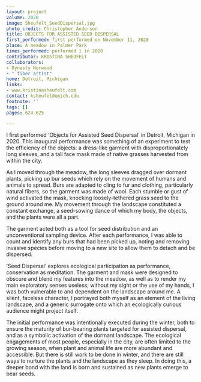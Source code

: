 ```yaml
---
layout: project
volume: 2020
image: Sheufelt_SeedDispersal.jpg
photo_credit: Christopher Anderson
title: OBJECTS FOR ASSISTED SEED DISPERSAL
first_performed: first performed on November 11, 2020
place: A meadow in Palmer Park
times_performed: performed 1 in 2020
contributor: KRISTINA SHEUFELT
collaborators:
- Dynasty Norwood
- " fiber artist"
home: Detroit, Michigan
links:
- www.kristinasheufelt.com
contact: ksheufel@umich.edu
footnote: ''
tags: []
pages: 624-625

---
```




I first performed ‘Objects for Assisted Seed Dispersal’ in Detroit, Michigan in 2020. This inaugural performance was something of an experiment to test the efficiency of the objects: a dress-like garment with disproportionately long sleeves, and a tall face mask made of native grasses harvested from within the city. 

As I moved through the meadow, the long sleeves dragged over dormant plants, picking up bur seeds which rely on the movement of humans and animals to spread. Burs are adapted to cling to fur and clothing, particularly natural fibers, so the garment was made of wool. Each stumble or gust of wind activated the mask, knocking loosely-tethered grass seed to the ground around me. My movement through the landscape constituted a constant exchange, a seed-sowing dance of which my body, the objects, and the plants were all a part. 

The garment acted both as a tool for seed distribution and an unconventional sampling device. After each performance, I was able to count and identify any burs that had been picked up, noting and removing invasive species before moving to a new site to allow them to detach and be dispersed. 

‘Seed Dispersal’ explores ecological participation as performance, conservation as meditation. The garment and mask were designed to obscure and blend my features into the meadow, as well as to render my main exploratory senses useless; without my sight or the use of my hands, I was both vulnerable to and dependent on the landscape around me. A silent, faceless character, I portrayed both myself as an element of the living landscape, and a generic surrogate onto which an ecologically curious audience might project itself. 

The initial performance was intentionally executed during the winter, both to ensure the maturity of bur-bearing plants targeted for assisted dispersal, and as a symbolic activation of the dormant landscape. The ecological engagements of most people, especially in the city, are often limited to the growing season, when plant and animal life are more abundant and accessible. But there is still work to be done in winter, and there are still ways to nurture the plants and the landscape as they sleep. In doing this, a deeper bond with the land is born and sustained as new plants emerge to bear seeds. 

